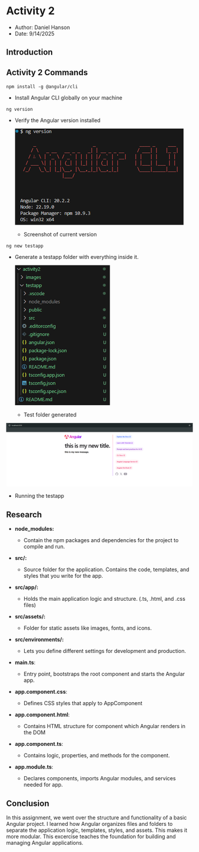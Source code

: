 # Activity 2

- Author: Daniel Hanson
- Date: 9/14/2025

## Introduction


## Activity 2 Commands
```
npm install -g @angular/cli
```
- Install Angular CLI globally on your machine


```
ng version
```
- Verify the Angular version installed

    ![Angular Version](images/angularVersion.png)
    - Screenshot of current version


```
ng new testapp
```
- Generate a testapp folder with everything inside it.

    ![Test App Folder](images/testAppFolder.png)
    - Test folder generated



![Test app wep page](images/testAppWebPage.png)
- Running the testapp

## Research

- **node_modules:**
     - Contain the npm packages and dependencies for the project to compile and run.


- **src/:** 
     - Source folder for the application. Contains the code, templates, and styles that you write for the app. 


- **src/app/:**
     - Holds the main application logic and structure. (.ts, .html, and .css files)


- **src/assets/:**
     - Folder for static assets like images, fonts, and icons.


- **src/environments/:**
     - Lets you define different settings for development and production.


- **main.ts**:
     - Entry point, bootstraps the root component and starts the Angular app.


- **app.component.css**:
     - Defines CSS styles that apply to AppComponent


- **app.component.html**:
     - Contains HTML structure for component which Angular renders in the DOM


- **app.component.ts**:
     - Contains logic, properties, and methods for the component. 


- **app.module.ts**:
     - Declares components, imports Angular modules, and services needed for app.



## Conclusion

In this assignment, we went over the structure and functionality of a basic Angular project. I learned how Angular organizes files and folders to separate the application logic, templates, styles, and assets. This makes it more modular. This excercise teaches the foundation for building and managing Angular applications. 